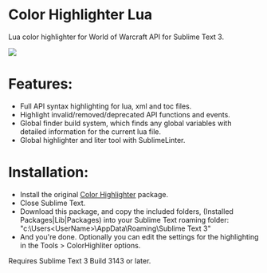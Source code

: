 # Color Highlighter Lua
Lua color highlighter for World of Warcraft API for Sublime Text 3.

![](https://i.imgur.com/GCGpwwC.png)

# Features:

* Full API syntax highlighting for lua, xml and toc files.
* Highlight invalid/removed/deprecated API functions and events.
* Global finder build system, which finds any global variables with detailed information for the current lua file.
* Global highlighter and liter tool with SublimeLinter.

# Installation:
* Install the original [Color Highlighter](https://packagecontrol.io/packages/Color%20Highlighter) package.
* Close Sublime Text.
* Download this package, and copy the included folders, (Installed Packages|Lib|Packages) into your Sublime Text roaming folder: "c:\Users\<UserName>\AppData\Roaming\Sublime Text 3"
* And you're done. Optionally you can edit the settings for the highlighting in the Tools > ColorHighliter options.

Requires Sublime Text 3 Build 3143 or later.
